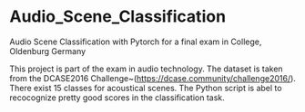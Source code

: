 # Audio_Scene_Classification
Audio Scene Classification with Pytorch for a final exam in College, Oldenburg Germany

This project is part of the exam in audio technology. The dataset is taken from the DCASE2016 Challenge~(https://dcase.community/challenge2016/). There exist 15 classes for acoustical scenes. The Python script is abel to recocognize pretty good scores in the classification task. 
